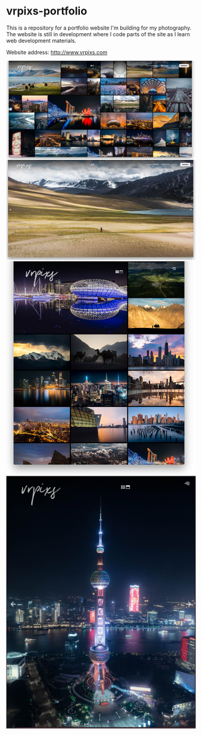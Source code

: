 # vrpixs-portfolio

This is a repository for a portfolio website I'm building for my photography. 
The website is still in development where I code parts of the site as I learn web development materials.

Website address: http://www.vrpixs.com

<img src ="./build/resources/screenshots/screenshot-1.png">
<img src ="./build/resources/screenshots/screenshot-2.png">
<img src ="./build/resources/screenshots/screenshot-3.png">
<img src ="./build/resources/screenshots/screenshot-4.png">
